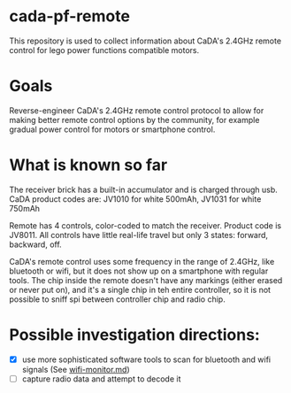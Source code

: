 # cada-pf-remote

This repository is used to collect information about CaDA's 2.4GHz remote control for lego power functions compatible motors.

# Goals

Reverse-engineer CaDA's 2.4GHz remote control protocol to allow for making better remote control options by the community, for example gradual power control for motors or smartphone control.

# What is known so far

The receiver brick has a built-in accumulator and is charged through usb. CaDA product codes are: JV1010 for white 500mAh, JV1031 for white 750mAh

Remote has 4 controls, color-coded to match the receiver. Product code is JV8011. All controls have little real-life travel but only 3 states: forward, backward, off.

CaDA's remote control uses some frequency in the range of 2.4GHz, like bluetooth or wifi, but it does not show up on a smartphone with regular tools. The chip inside the remote doesn't have any markings (either erased or never put on), and it's a single chip in teh entire controller, so it is not possible to sniff spi between controller chip and radio chip.

# Possible investigation directions:
- [x] use more sophisticated software tools to scan for bluetooth and wifi signals (See [wifi-monitor.md](./wifi-monitor.md))
- [ ] capture radio data and attempt to decode it
